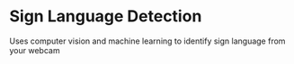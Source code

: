 # Sign Language Detection
 Uses computer vision and machine learning to identify sign language from your webcam
